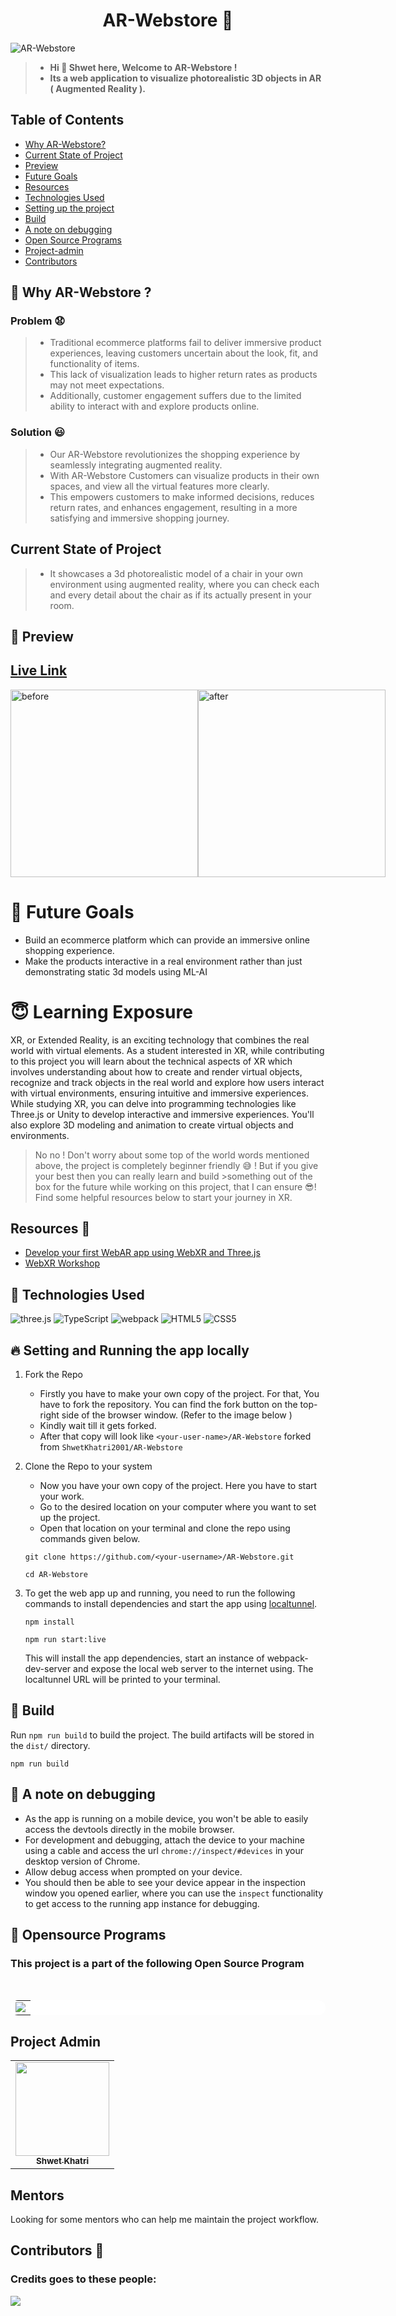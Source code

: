 <h1 align="center">AR-Webstore 🚀</h1>

![AR-Webstore](https://socialify.git.ci/ShwetKhatri2001/AR-Webstore/image?description=1&descriptionEditable=Webstore%20of%20photorealistic%20%0A3D%20digital%20objects%20in%20AR%20&font=Source%20Code%20Pro&forks=1&issues=1&name=1&owner=1&pattern=Floating%20Cogs&pulls=1&stargazers=1&theme=Dark)

>- **Hi 👋 Shwet here, Welcome to AR-Webstore !**
>- **Its a web application to visualize photorealistic 3D objects in AR ( Augmented Reality ).**

## Table of Contents

 - [Why AR-Webstore?](#why)
 - [Current State of Project](#current)
 - [Preview](#preview)
 - [Future Goals](#goals)
 - [Resources](#resources)
 - [Technologies Used](#tech)
 - [Setting up the project](#setup)
 - [Build](#build)
 - [A note on debugging](#debug)
 - [Open Source Programs](#open-source)
 - [Project-admin](#project-admin)
 - [Contributors](#contributors)
  
<a name="why"></a>
## 🤔 Why AR-Webstore ? 

  ### Problem 😧
>+ Traditional ecommerce platforms fail to deliver immersive product experiences, leaving customers uncertain about the look, fit, and functionality of items. <br>
>+ This lack of visualization leads to higher return rates as products may not meet expectations. <br>
>+ Additionally, customer engagement suffers due to the limited ability to interact with and explore products online.

  ### Solution 😃
>+ Our AR-Webstore revolutionizes the shopping experience by seamlessly integrating augmented reality. <br>
>+ With AR-Webstore Customers can visualize products in their own spaces, and view all the virtual features more clearly. <br>
>+ This empowers customers to make informed decisions, reduces return rates, and enhances engagement, resulting in a more satisfying and immersive shopping journey.

<a id="current"></a>
## Current State of Project
>- It showcases a 3d photorealistic model of a chair in your own environment using augmented reality, where you can check each and every detail about the chair as if its actually present in your room.
</div>
<a name="preview"></a>

## 👀 Preview

## [Live Link](https://ar-webstore.netlify.app/)

<div style="display:flex;">
  <img src="https://user-images.githubusercontent.com/56475750/220354002-de05a051-8cf1-41ea-9a40-fe84d37fae5b.jpeg" 
            alt="before" width="300"/>
  <img src="https://user-images.githubusercontent.com/56475750/220354044-a4730f02-52df-41d5-b54c-077043f56456.jpeg" 
            alt="after" width="300"/>
</div>
<a name="goals"></a>

# 🤩 Future Goals

- Build an ecommerce platform which can provide an immersive online shopping experience.
- Make the products interactive in a real environment rather than just demonstrating static 3d models using ML-AI

# 😇 Learning Exposure

XR, or Extended Reality, is an exciting technology that combines the real world with virtual elements. As a student interested in XR, while contributing to this project you will learn about the technical aspects of XR which involves understanding about how to create and render virtual objects, recognize and track objects in the real world and explore how users interact with virtual environments, ensuring intuitive and immersive experiences. While studying XR, you can delve into programming technologies like Three.js or Unity to develop interactive and immersive experiences. You'll also explore 3D modeling and animation to create virtual objects and environments.

>No no ! Don't worry about some top of the world words mentioned above, the project is completely beginner friendly 😅 ! But if you give your best then you can really learn and build >something out of the box for the future while working on this project, that I can ensure 😎! Find some helpful resources below to start your journey in XR.

<a name="resources"></a>
## Resources 🙌
- [Develop your first WebAR app using WebXR and Three.js](https://codemaker2016.medium.com/develop-your-first-webar-app-using-webxr-and-three-js-7a437cb00a92)
- [WebXR Workshop](https://www.youtube.com/watch?v=gAzIkjkJSzM)
<a name="tech"></a>

## 🧰 Technologies Used

![three.js](https://img.shields.io/badge/three.js-000000.svg?style=for-the-badge&logo=three.js&logoColor=white)
![TypeScript](https://img.shields.io/badge/typescript-%23007ACC.svg?style=for-the-badge&logo=typescript&logoColor=white)
![webpack](https://img.shields.io/badge/Webpack-1C78C0.svg?style=for-the-badge&logo=Webpack&logoColor=white)
![HTML5](https://img.shields.io/badge/HTML5-E34F26?style=for-the-badge&logo=html5&logoColor=white)
![CSS5](https://img.shields.io/badge/CSS3-1572B6?style=for-the-badge&logo=css3&logoColor=white)

<a name="setup"></a>
## 🔥 Setting and Running the app locally

1. Fork the Repo
   - Firstly you have to make your own copy of the project. For that, You have to fork the repository. You can find the fork button on the top-right side of the browser window. (Refer to the image below )
   - Kindly wait till it gets forked.
   - After that copy will look like `<your-user-name>/AR-Webstore` forked from `ShwetKhatri2001/AR-Webstore`
  
2. Clone the Repo to your system
    - Now you have your own copy of the project. Here you have to start your work.
    - Go to the desired location on your computer where you want to set up the project.
    - Open that location on your terminal and clone the repo using commands given below.
  
    ```
    git clone https://github.com/<your-username>/AR-Webstore.git
    ```
    ```
    cd AR-Webstore
    ``` 
3. To get the web app up and running, you need to run the following commands to install dependencies and start the app using [localtunnel](https://github.com/localtunnel/localtunnel).
    ```
    npm install
    ```
    ```
    npm run start:live
    ```

    This will install the app dependencies, start an instance of webpack-dev-server and expose the local web server to the internet using. The localtunnel URL will be printed to your terminal.
<a name="build"></a>
## 🧰 Build

Run `npm run build` to build the project. The build artifacts will be stored in the `dist/` directory.

```
npm run build
```
<a name="debug"></a>
## 📝 A note on debugging

+ As the app is running on a mobile device, you won't be able to easily access the devtools directly in the mobile browser. 
+ For development and debugging, attach the device to your machine using a cable and access the url `chrome://inspect/#devices` in your desktop version of Chrome. 
+ Allow debug access when prompted on your device. 
+ You should then be able to see your device appear in the inspection window you opened earlier, where you can use the `inspect` functionality to get access to the running app instance for debugging.

<a name="open-source"></a>
## 📌 Opensource Programs

### This project is a part of the following Open Source Program

<br>

<table style="width:100%;background-color:white;border-radius:30px;">
    <tr>
     <td>
      <center>
        <a href="https://gssoc.girlscript.tech/"><img src="https://github.com/ShwetKhatri2001/AR-Webstore/assets/56475750/a9f04517-1e99-4d6c-be13-05f02387fe7e"></img></a>
      </center>
     </td>
   </tr>
</table>

<a name="project-admin"></a>
## Project Admin 
<table>
        <tr>
            <td align="center"><a href="https://github.com/ShwetKhatri2001"><img alt=""
                        src="https://avatars.githubusercontent.com/u/56475750?v=4" width="150px;" height="150px;"><br><sub><b> Shwet Khatri
                        </b></sub></a><br></td> </a></td>
</table>

## Mentors
Looking for some mentors who can help me maintain the project workflow.

<a name="contributors"><a/>
  
## Contributors 🎇

### Credits goes to these people:

<a href="https://github.com/ShwetKhatri2001/AR-Webstore/graphs/contributors">
   <img src="https://contrib.rocks/image?repo=ShwetKhatri2001/AR-Webstore" />
</a>


